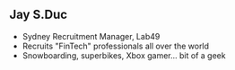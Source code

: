 ## Jay S.Duc

<div class="About">
    <div class="About-item">
        <a href="https://twitter.com/JaySDuc" 
           class="About-item-social About-item-social--twitter" 
           target="_blank" 
           rel="external"
           title="Follow me on Twitter">
            <i class="fa fa-twitter"></i>
        </a>
    </div>
    <div class="About-item">
        <img-pulse src="assets/images/profile-jay.jpg" size="180" pulse-color="#2196F3"></img-pulse>
    </div>
    <div class="About-item">
        <a href="https://www.linkedin.com/in/jaysduc" 
           class="About-item-social About-item-social--linkedin" 
           target="_blank" 
           rel="external"
           title="Find me on LinkedIn">
            <i class="fa fa-linkedin"></i>
        </a>
    </div>
</div>

* Sydney Recruitment Manager, Lab49
* Recruits "FinTech" professionals all over the world 
* Snowboarding, superbikes, Xbox gamer... bit of a geek